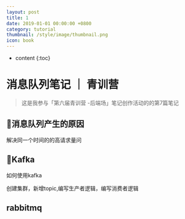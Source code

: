 ```yaml
---
layout: post
title: 1
date: 2019-01-01 00:00:00 +0800
category: tutorial
thumbnail: /style/image/thumbnail.png
icon: book
---
```



* content
{:toc}


# 消息队列笔记 ｜ 青训营
> 这是我参与「第六届青训营 -后端场」笔记创作活动的的第7篇笔记
## &#x1F346;消息队列产生的原因
解决同一个时间的的高请求量问
## &#x1F347;Kafka
如何使用kafka

创建集群，新增topic,编写生产者逻辑，编写消费者逻辑
## rabbitmq
